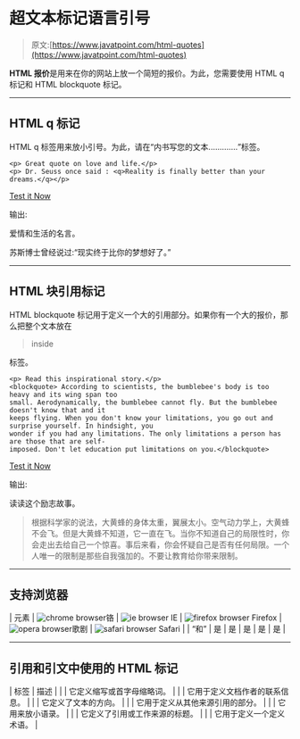 # 超文本标记语言引号

> 原文:[https://www.javatpoint.com/html-quotes](https://www.javatpoint.com/html-quotes)

**HTML 报价**是用来在你的网站上放一个简短的报价。为此，您需要使用 HTML q 标记和 HTML blockquote 标记。

* * *

## HTML q 标记

HTML q 标签用来放小引号。为此，请在<q>内书写您的文本.............</q>标签。

```
<p> Great quote on love and life.</p>
<p> Dr. Seuss once said : <q>Reality is finally better than your dreams.</q></p>

```

[Test it Now](https://www.javatpoint.com/oprweb/test.jsp?filename=htmlquote1)

输出:

爱情和生活的名言。

苏斯博士曾经说过:<q>现实终于比你的梦想好了。</q>

* * *

## HTML 块引用标记

HTML blockquote 标记用于定义一个大的引用部分。如果你有一个大的报价，那么把整个文本放在

> inside

标签。

```
<p> Read this inspirational story.</p>
<blockquote> According to scientists, the bumblebee's body is too heavy and its wing span too 
small. Aerodynamically, the bumblebee cannot fly. But the bumblebee doesn't know that and it 
keeps flying. When you don't know your limitations, you go out and surprise yourself. In hindsight, you 
wonder if you had any limitations. The only limitations a person has are those that are self-
imposed. Don't let education put limitations on you.</blockquote>

```

[Test it Now](https://www.javatpoint.com/oprweb/test.jsp?filename=htmlquote2)

输出:

读读这个励志故事。

> 根据科学家的说法，大黄蜂的身体太重，翼展太小。空气动力学上，大黄蜂不会飞。但是大黄蜂不知道，它一直在飞。当你不知道自己的局限性时，你会走出去给自己一个惊喜。事后来看，你会怀疑自己是否有任何局限。一个人唯一的限制是那些自我强加的。不要让教育给你带来限制。

* * *

## 支持浏览器

| 元素 | ![chrome browser](../Images/4fbdc93dc2016c5049ed108e7318df19.png)铬 | ![ie browser](../Images/83dd23df1fe8373fd5bf054b2c1dd88b.png) IE | ![firefox browser](../Images/4f001fff393888a8a807ed29b28145d1.png) Firefox | ![opera browser](../Images/6cad4a592cc69a052056a0577b4aac65.png)歌剧 | ![safari browser](../Images/a0f6a9711a92203c5dc5c127fe9c9fca.png) Safari |
| <q>和</q> | 是 | 是 | 是 | 是 | 是 |

* * *

## 引用和引文中使用的 HTML 标记

| 标签 | 描述 |
|  | 它定义缩写或首字母缩略词。 |
|  | 它用于定义文档作者的联系信息。 |
|  | 它定义了文本的方向。 |
|  | 它用于定义从其他来源引用的部分。 |
|  | 它用来放小语录。 |
|  | 它定义了引用或工作来源的标题。 |
|  | 它用于定义一个定义术语。 |